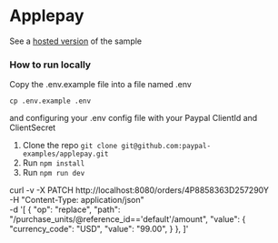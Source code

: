 # Applepay

See a [hosted version](https://applepay-paypal-js-sdk.herokuapp.com) of the sample


### How to run locally

Copy the .env.example file into a file named .env

```
cp .env.example .env
```

and configuring your .env config file with your Paypal ClientId and ClientSecret

1. Clone the repo  `git clone git@github.com:paypal-examples/applepay.git`
2. Run `npm install`
3. Run `npm run dev`







curl -v -X PATCH http://localhost:8080/orders/4P8858363D257290Y \
-H "Content-Type: application/json" \
-d '[
        {
          "op": "replace",
          "path": "/purchase_units/@reference_id=='default'/amount",
          "value": {
            "currency_code": "USD",
            "value": "99.00",
          }
        },
      ]'